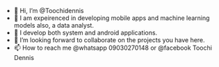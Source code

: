 - 👋 Hi, I’m @Toochidennis
- 👀 I am expeirenced in developing mobile apps and machine learning models also, a data analyst.
- 🌱 I develop both system and android applications.
- 💞️ I’m looking forward to collaborate on the projects you have here.
- 📫 How to reach me @whatsapp 09030270148 or @facebook Toochi Dennis

<!---
Toochidennis/Toochidennis is a ✨ special ✨ repository because its `README.md` (this file) appears on your GitHub profile.
You can click the Preview link to take a look at your changes.
--->
